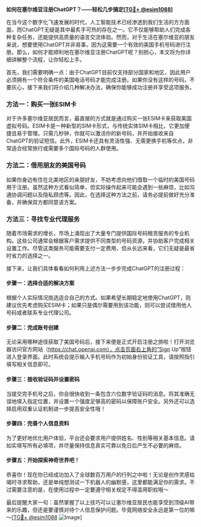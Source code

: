 **如何在塞尔维亚注册ChatGPT？——轻松几步搞定[[TG💪+ @esim1088](https://t.me/s/esim1088)]**

在当今这个数字化飞速发展的时代，人工智能技术已经渗透到我们生活的方方面面，而ChatGPT无疑是其中最炙手可热的存在之一。它不仅能够帮助人们完成各种复杂任务，还能提供高质量的语言交流体验。然而，对于生活在塞尔维亚的朋友来说，想要使用ChatGPT并非易事，因为这需要一个有效的美国手机号码进行注册。那么，如何才能顺利地在塞尔维亚注册ChatGPT呢？别担心，本文将为你详细讲解整个流程，让你轻松上手。

首先，我们需要明确一点：由于ChatGPT目前仅支持部分国家和地区，因此用户必须拥有一个符合条件的美国电话号码才能完成注册。如果你没有这样的号码，不要灰心，接下来我们将介绍几种解决办法，确保你能够成功注册并享受这项服务。

### 方法一：购买一张ESIM卡

对于许多塞尔维亚居民而言，最直接的方式就是通过购买一张ESIM卡来获取美国虚拟号码。ESIM卡是一种新型的SIM卡形式，与传统实体SIM卡相比，它更加便捷且易于管理。只需几秒钟，你就可以激活你的新号码，并开始接收来自ChatGPT的验证短信。此外，ESIM卡还具有灵活性强、无需更换手机等优点，非常适合经常旅行或需要多个国际号码的人群使用。

### 方法二：借用朋友的美国号码

如果你身边有住在北美地区的亲朋好友，不妨考虑向他们借取一个临时的美国号码用于注册。虽然这种方式看似简单，但实际操作起来可能会遇到一些麻烦，比如沟通协调问题以及隐私顾虑等。因此，在选择这种方法之前，请务必提前做好充分准备，并确保双方都同意该方案。

### 方法三：寻找专业代理服务

随着市场需求的增长，市场上涌现出了大量专门提供国际号码租赁服务的专业机构。这些公司通常会根据客户需求提供不同类型的号码资源，并协助客户完成相关设置工作。尽管这类服务可能需要支付一定费用，但从长远来看，它们无疑是最省时省力的选择之一。

接下来，让我们具体看看如何利用上述方法一步步完成ChatGPT的注册过程：

#### 步骤一：选择合适的解决方案

根据个人实际情况挑选适合自己的方式。如果希望长期稳定地使用ChatGPT，则建议优先考虑购买ESIM卡；如果只是偶尔需要用到该功能，则可以尝试借用他人号码或者联系专业代理公司。

#### 步骤二：完成账号创建

无论采用哪种途径获取了美国号码后，接下来便是正式开启注册之旅啦！打开浏览器访问官方网站（https://chat.openai.com），点击页面右上角的“Sign Up”按钮进入登录界面。此时系统会提示输入手机号码作为初始身份验证工具，请按照指引填写相关信息即可。

#### 步骤三：接收验证码并设置密码

当提交完手机号之后，你会很快收到一条包含六位数字验证码的消息。将其准确无误地填入指定位置，并设置一个强度足够高的密码以保障账户安全。另外还可以选择启用双重认证机制进一步提高安全性哦！

#### 步骤四：完善个人信息资料

为了更好地优化用户体验，平台还会要求用户提供姓名、性别等相关基本信息。请如实填写所有必填项，并尽量保持信息真实可靠以免日后产生不必要的麻烦。

#### 步骤五：开始探索神奇世界吧！

恭喜你！现在你已经成功加入了全球数百万用户的行列之中啦！无论是创作灵感枯竭时寻求帮助，还是单纯想测试一下机器人的幽默感，这里都能满足你的需求。不过需要注意的是，在使用过程中一定要遵守相关规定不得滥用职权哦～

最后提醒大家一句：虽然掌握了以上技巧可以让塞尔维亚居民也能享受到顶级AI带来的乐趣，但还是要谨慎对待个人信息保护问题。毕竟网络安全永远是第一位的嘛～[[TG💪+ @esim1088](https://t.me/s/esim1088) ![Image](https://i.postimg.cc/4NQfJmqS/Snipaste-2025-05-13-00-14-12.png)]